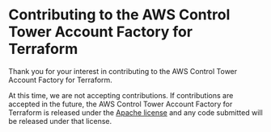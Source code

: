 # Contributing to the AWS Control Tower Account Factory for Terraform

Thank you for your interest in contributing to the AWS Control Tower Account Factory for Terraform.

At this time, we are not accepting contributions. If contributions are accepted in the future, the AWS Control Tower Account Factory for Terraform is released under the [Apache license](http://aws.amazon.com/apache2.0/) and any code submitted will be released under that license.
